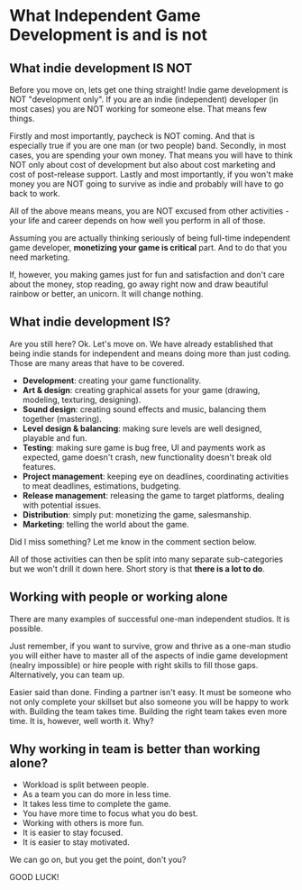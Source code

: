 # What Independent Game Development is and is not

## What indie development IS NOT

Before you move on, lets get one thing straight!
Indie game development is NOT "development only". If you are an indie (independent) developer (in most cases) you are NOT working for someone else. That means few things.

Firstly and most importantly, paycheck is NOT coming. And that is especially true if you are one man (or two people) band. Secondly, in most cases, you are spending your own money. That means you will have to think NOT only about cost of development but also about cost marketing and cost of post-release support. Lastly and most importantly, if you won't make money you are NOT going to survive as indie and probably will have to go back to work.

All of the above means means, you are NOT excused from other activities - your life and career depends on how well you perform in all of those.

Assuming you are actually thinking seriously of being full-time independent game developer, **monetizing your game is critical** part. And to do that you need marketing.

If, however, you making games just for fun and satisfaction and don't care about the money, stop reading, go away right now and draw beautiful rainbow or better, an unicorn. It will change nothing.

## What indie development IS?

Are you still here? Ok. Let's move on.
We have already established that being indie stands for independent and means doing more than just coding. Those are many areas that have to be covered.

- **Development**: creating your game functionality.
- **Art & design**: creating graphical assets for your game (drawing, modeling, texturing, designing).
- **Sound design**: creating sound effects and music, balancing them together (mastering).
- **Level design & balancing**: making sure levels are well designed, playable and fun.
- **Testing**: making sure game is bug free, UI and payments work as expected, game doesn't crash, new functionality doesn't break old features.
- **Project management**: keeping eye on deadlines, coordinating activities to meat deadlines, estimations, budgeting.
- **Release management**: releasing the game to target platforms, dealing with potential issues.
- **Distribution**: simply put: monetizing the game, salesmanship.
- **Marketing**: telling the world about the game.

Did I miss something? Let me know in the comment section below.

All of those activities can then be split into many separate sub-categories but we won't drill it down here. Short story is that **there is a lot to do**.

## Working with people or working alone

There are many examples of successful one-man independent studios. It is possible.
<!-- todo: list of people -->
Just remember, if you want to survive, grow and thrive as a one-man studio you will either have to master all of the aspects of indie game development (nealry impossible) or hire people with right skills to fill those gaps. Alternatively, you can team up.

Easier said than done. Finding a partner isn't easy. It must be someone who not only complete your skillset but also someone you will be happy to work with. Building the team takes time. Building the right team takes even more time. It is, however, well worth it. Why?

## Why working in team is better than working alone?

- Workload is split between people.
- As a team you can do more in less time.
- It takes less time to complete the game.
- You have more time to focus what you do best.
- Working with others is more fun.
- It is easier to stay focused.
- It is easier to stay motivated.

We can go on, but you get the point, don't you?

GOOD LUCK!
